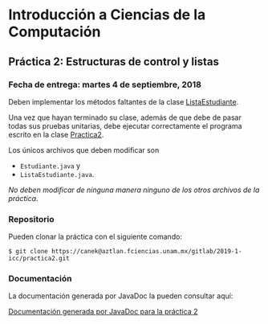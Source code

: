 Introducción a Ciencias de la Computación
=========================================

Práctica 2: Estructuras de control y listas
-------------------------------------------

### Fecha de entrega: martes 4 de septiembre, 2018

Deben implementar los métodos faltantes de la clase 
[ListaEstudiante](https://aztlan.fciencias.unam.mx/gitlab/2019-1-icc/practica2/blob/master/src/mx/unam/ciencias/icc/ListaEstudiante.java).

Una vez que hayan terminado su clase, además de que debe de pasar todas sus
pruebas unitarias, debe ejecutar correctamente el programa escrito en la clase
[Practica2](https://aztlan.fciencias.unam.mx/gitlab/2019-1-icc/practica2/blob/master/src/mx/unam/ciencias/icc/Practica2.java).

Los únicos archivos que deben modificar son

* `Estudiante.java` y
* `ListaEstudiante.java`.

*No deben modificar de ninguna manera ninguno de los otros archivos de la
práctica*.

### Repositorio

Pueden clonar la práctica con el siguiente comando:

```shell
$ git clone https://canek@aztlan.fciencias.unam.mx/gitlab/2019-1-icc/practica2.git
```

### Documentación

La documentación generada por JavaDoc la pueden consultar aquí:

[Documentación generada por JavaDoc para la práctica 2](https://aztlan.fciencias.unam.mx/~canek/2019-1-icc/practica2/)
